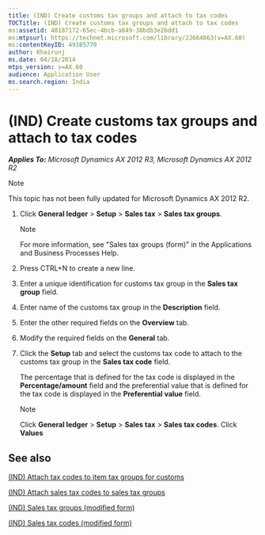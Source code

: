 ```yaml
---
title: (IND) Create customs tax groups and attach to tax codes
TOCTitle: (IND) Create customs tax groups and attach to tax codes
ms:assetid: 48187172-65ec-4bcb-a849-38bdb3e2bdd1
ms:mtpsurl: https://technet.microsoft.com/library/JJ664663(v=AX.60)
ms:contentKeyID: 49385770
author: Khairunj
ms.date: 04/18/2014
mtps_version: v=AX.60
audience: Application User
ms.search.region: India
---
```


# (IND) Create customs tax groups and attach to tax codes 


_**Applies To:** Microsoft Dynamics AX 2012 R3, Microsoft Dynamics AX 2012 R2_


> [!NOTE]
> <P>This topic has not been fully updated for Microsoft Dynamics AX 2012 R2.</P>



1.  Click **General ledger** \> **Setup** \> **Sales tax** \> **Sales tax groups**.
    

    > [!NOTE]
    > <P>For more information, see "Sales tax groups (form)" in the Applications and Business Processes Help.</P>



2.  Press CTRL+N to create a new line.

3.  Enter a unique identification for customs tax group in the **Sales tax group** field.

4.  Enter name of the customs tax group in the **Description** field.

5.  Enter the other required fields on the **Overview** tab.

6.  Modify the required fields on the **General** tab.

7.  Click the **Setup** tab and select the customs tax code to attach to the customs tax group in the **Sales tax code** field.
    
    The percentage that is defined for the tax code is displayed in the **Percentage/amount** field and the preferential value that is defined for the tax code is displayed in the **Preferential value** field.
    

    > [!NOTE]
    > <P>Click <STRONG>General ledger</STRONG> &gt; <STRONG>Setup</STRONG> &gt; <STRONG>Sales tax</STRONG> &gt; <STRONG>Sales tax codes</STRONG>. Click <STRONG>Values</STRONG></P>



## See also

[(IND) Attach tax codes to item tax groups for customs](ind-attach-tax-codes-to-item-tax-groups-for-customs.md)

[(IND) Attach sales tax codes to sales tax groups](ind-attach-sales-tax-codes-to-sales-tax-groups.md)

[(IND) Sales tax groups (modified form)](https://technet.microsoft.com/library/jj664688\(v=ax.60\))

[(IND) Sales tax codes (modified form)](https://technet.microsoft.com/library/jj664864\(v=ax.60\))

  


